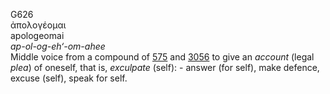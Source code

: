 <body>
  <p>G626<br>  ἀπολογέομαι  <br> apologeomai  <br><i>ap-ol-og-eh‘-om-ahee </i><br>Middle voice from a compound of <a href="g0575.htm">575</a> and <a href="g3056.htm">3056</a>  to give an <i>account</i> (legal <i>plea</i>) of oneself, that is, <i>exculpate</i> (self): - answer (for self), make defence, excuse (self), speak for self.<br></p>
 </body>
